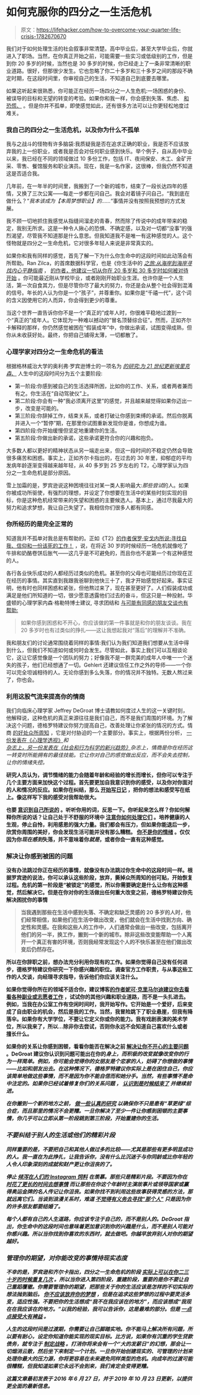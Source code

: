 # 如何克服你的四分之一生活危机

> 原文：<https://lifehacker.com/how-to-overcome-your-quarter-life-crisis-1782670670>

我们对于如何处理生活的社会叙事非常清楚。高中毕业后，甚至大学毕业后，你就进入了职场。当然，在你真正开始之前，可能需要一些实习或低级别的工作，但是到你 20 多岁的时候，当然也是 30 多岁的时候，你已经走上了一条非常清晰的职业道路。很好，但那很少发生。它也忽略了你二十多岁和三十多岁之间的那段不确定时期，在这段时间里，你审视自己的生活，不知道自己到底要去哪里。



如果这听起来很熟悉，你可能正在经历一场四分之一人生危机:一场困惑的身份、被误导的目标和无望的转变的考验。如果你和我一样，你会感到失落、焦虑、 [和恐慌、](http://lifehacker.com/how-to-regain-your-composure-when-youre-having-a-panic-1737315657) 。但是你并不孤单，即使感觉如此，还有很多方法可以让你更轻松地度过难关。

### **我自己的四分之一生活危机，以及你为什么不孤单**

我与之战斗的怪物有许多脑袋:我质疑我是否在追求正确的职业，我是否不应该放弃我的上一份职业，或者我是否会对任何职业感到快乐。举个例子，自从高中毕业以来，我已经在不同的领域做过 10 多份工作，包括 IT、夜间保安、木工、金矿开采、零售、餐馆服务和职业演员。现在，我是一名作家，这很棒，但我仍然不知道这是否适合我。

几年前，在一年半的时间里，我搬到了一个新的城市，结束了一段长达四年的感情，又换了三次公寓——每走一步都在问自己。我会对着镜子问自己，“我到底在做什么？“*我本该成为【本周梦想职业】的……*“事情并没有按照我预想的方式发展。

我不顾一切地抓住我感觉从指缝间溜走的青春，然而除了传说中的成年带来的稳定，我别无所求。这是一种令人揪心的恐惧、不确定感，以及对一切都“没事”的强烈渴望，尽管我不知道那是什么意思。但我知道我不是唯一有这种感觉的人。这个怪物就是四分之一生命危机，它对很多年轻人来说是非常真实的。

如果你和我有同样的感觉，首先了解一下为什么你生命中的这段时间如此动荡会有所帮助。Ran Zilca，的首席数据科学官，也是《你生活中的 [*之旅:从海岸到海岸寻找内心平静指南*](https://www.amazon.com/gp/product/B01GI8ML1I/?asc_campaign=InlineText&asc_refurl=https://lifehacker.com/how-to-overcome-your-quarter-life-crisis-1782670670&asc_source=&tag=kinjalifehackerlink-20) ， [的作者，他建议一切从你在 20 多岁和 30 多岁时如何被对待开始](https://hbr.org/2016/03/why-your-late-twenties-is-the-worst-time-of-your-life?referral=00060) 。你可能最近刚从学校毕业，或者刚刚开始职业生涯。也许你是一个人生活，第一次自食其力，但是尽管你尽了最大的努力，你还是会从整个社会得到混淆的信号。年长的人认为你是一个“孩子”，并尊重你。如果你是“千禧一代”，这个词的含义因使用它的人而异，你会得到更少的尊重。

当这个世界一直告诉你你不是一个“真正的”成年人时，你很难平稳地过渡到一个“真正的”成年人。它体现为一种难以撼动的“冒名顶替综合征”。然而，正如齐尔卡解释的那样，你仍然感觉被困在“假装成年”中，你做出承诺，试图变得成熟，但你从未收获好处。最终，你把自己铺得太薄，一切都散了。

### 心理学家对四分之一生命危机的看法

根据格林威治大学的奥利弗·罗宾逊博士的一项名为 [*的研究:为 21 世纪更新埃里克森*、](http://www.academia.edu/21107510/Emerging_adulthood_early_adulthood_and_quarter-life_crisis_Updating_Erikson_for_the_21st_Century) 人生中的这段时间分为五个主要阶段:

*   第一阶段:你感到被自己的生活选择所困，比如你的工作、关系，或者两者兼而有之。你生活在“自动驾驶仪”上。
*   第二阶段:你会有一种“我必须离开这里”的感觉，并且越来越觉得如果你迈出一步，改变是可能的。
*   第三阶段:你辞掉工作，结束关系，或者打破让你感到束缚的承诺。然后你脱离并进入一个“暂停”期，在那里你试图重新发现你是谁，你想成为谁。
*   第四阶段:你开始缓慢但坚定地重建你的生活。
*   第五阶段:你做出新的承诺，这些承诺更符合你的兴趣和抱负。

大多数人都以更好的精神状态从另一端走出来，但这一段时间的不稳定仍然会导致很多痛苦和困惑。事实上，正如齐尔卡指出的，在过去的 30 年里，抑郁症的平均发病年龄逐渐变得越来越年轻，从 40 多岁到 25 岁左右的 T2，心理学家认为四分之一生命危机是部分原因。

雪上加霜的是，罗宾逊说这种困境往往对某一类人影响最大:*那些尝试*的人。如果你被成功所驱使，有强烈的理想，并设定了你想要在生活中的某些时刻实现的目标，你是这种危机经常带来的失望和困惑的主要候选人。基本上，通过尽我最大的努力和追求梦想，我让自己失望了。我相信你们很多人都有同感。

### **你所经历的是完全正常的**

知道我并不孤单对我总是有帮助的。正如《T2》[的作者保罗·安戈内所说:寻找自我、信仰和一份该死的工作！](https://www.amazon.com/All-Groan-Up-Searching-Freaking/dp/0310341353/?asc_campaign=InlineText&asc_refurl=https://lifehacker.com/how-to-overcome-your-quarter-life-crisis-1782670670&asc_source=&tag=kinjalifehackerlink-20) ，说，在将近 30 岁的时候经历一场危机就像吃了牛排和奶酪卷饼后胀气——这几乎是不可避免的，而且你也不是第一个有这种感觉的人。

各行各业快乐成功的人都经历过类似的危机。甚至你的父母也可能经历过你现在正在经历的事情。其实直到我跟我爸聊到他快三十了，我才开始感觉好起来。事实证明，他有时也同样困惑和紧张，但他熬过来了，现在甚至更好了。人们假装成功或满足是他们所知道的一切，很少愿意透露他们过去的奋斗，但这只是一种投射。华盛顿的心理学家内森·格勒特博士建议, 寻求团结和 [与可能有同感的朋友交谈也有帮助:](https://lifehacker.com/how-to-find-someone-to-talk-to-when-you-cant-afford-th-1185844420)

> 如果你感到困惑和不开心，你应该做的第一件事就是和你的朋友谈谈。我在 20 多岁时也有过类似的挣扎——这让我想起我对“落后”的理解并不准确。

我和朋友们的讨论通常围绕着同样的事情:我们认为我们知道我们想要从生活中得到什么，但我们不知道如何或何时会发生。尽管如此，事实上我们可以互相谈论它，这让它感觉像是一个团队的努力；好像我不是一群完美的成年人中唯一一个迷失的孩子，他们已经想通了一切。Gehlert 还建议信任工作之外的导师——一个你可以完全坦诚相待的人。无论你感到多么失落，你的情况并不独特。无数人熬过来了，你也会。

### **利用这股气流来提高你的情商**

我们向临床心理学家 Jeffrey DeGroat 博士请教如何度过人生的这一关键时刻，他解释说，这种危机的真正来源往往是我们自己，而不是我们周围的环境。为了解决这个问题，德格罗特建议你努力提高自己，改善处理让你紧张的情况的方式。情商 [的好处众所周知](https://lifehacker.com/emotional-intelligence-the-social-skills-you-werent-ta-1697704987) ，它是对付胁迫的一个主要部分。事实上，根据两份分析， [一份发表在《心理学透视》](http://www.tandfonline.com/doi/full/10.1080/00332925.2015.1092758)*和 [杂志上，另一份发表在《社会和行为科学的新兴趋势》](http://onlinelibrary.wiley.com/doi/10.1002/9781118900772.etrds0021/abstract)*杂志上，情商是你在经历这一转变时所能拥有的最佳技能。它让你对自己的感觉做出反应，而不会失去控制，让你的情绪失控。** 

**研究人员认为，调节情绪的能力会随着年龄和经验的增长而增长，但你可以专注于几个主要方面来加快这个过程。首先要更加自我意识到你的感受，以及你对你面对的人和情况的反应。如果你在纠结，那么 [开始写日记](http://lifehacker.com/why-you-should-keep-a-journal-and-how-to-start-yours-1547057185) ，把你的想法和感受写在纸上。像这样写下我的感受对我帮助很大。**

**也要 [意识到自己所说的](http://lifehacker.com/develop-emotional-intelligence-by-learning-how-you-soun-1676884505) 。听听你用的词，反思一下。你听起来怎么样？你如何解释你所说的话？让自己处于不舒服的环境中 [注意你如何处理它们](http://lifehacker.com/how-and-why-to-develop-your-mental-toughness-1619305771) 。培养健康的人生观，停止自怜，利用感恩的强大力量。我们都会有压力，但如果你能退后一步，欣赏你周围的美好，你会发现生活可能并没有那么糟糕。 [你不是你的情绪](http://lifehacker.com/recognize-that-you-arent-your-emotions-for-better-mindf-1753987980) 。仅仅因为你*现在感到*失落，并不意味着你*就是*，或者你会一直有这种感觉。**

### ****解决让你感到被困的问题****

**没有办法跳过你正在经历的事情，就像没有办法跳过你生命中的这段时间一样。根据罗宾逊的说法，你可以承认这些阶段，放弃，撕掉众所周知的创可贴，开始恢复过程。危机的第一阶段是“被锁定”的感觉，所以你需要确定是什么让你有这种感觉，然后解决它。但是在你对你的生活做出任何重大改变之前，德格罗特建议你先解决困扰你的事情**

> **当我遇到那些在生活中感到失落、不确定和缺乏灵感的 20 多岁的人时，他们经常相信，如果他们在生活中做出改变，他们就会在生活中找到方向、确定性和灵感。在我和这些人的工作中，人们通常会做出一些改变，包括离开他们的另一半，换工作，搬到一个新的城市。除非这些改变能帮助一个人离开一个真正有害的环境，否则我经常发现这个人的不快乐甚至在他们做出改变后仍然存在。**

**所以在你辞职之前，想办法充分利用你现有的工作。如果你觉得自己没有任何进步，德格罗特建议你研究一下你感兴趣的职位。调查官方工作职责，与从事这些工作的人交谈，向经理寻求指导，告诉他们你应该关注什么。**

**如果你觉得你所在的领域不适合你，建议博客[的作者妮可·克里马尔迪建议你去看看各种副业](https://www.themuse.com/advice/powering-through-your-quarterlife-crisis)[或志愿者工作](https://lifehacker.com/how-to-find-a-volunteer-gig-youll-actually-enjoy-5938432) ，试试你的其他兴趣和职业道路，而不是一头扎进去。例如，当我在办公室工作有空闲时间时，我开始写作。它开始是一个爱好，后来变成了自由职业的机会，然后是我的工作。当然，我冒险跳下了职业悬崖，但我有降落伞。如果你有大学学位，不要让它定义你或你的能力。我有戏剧表演的美术学位，所以我来了，所以...除非你去尝试，否则你永远不会知道自己喜欢什么或者擅长什么。**

**如果你的关系让你感到困顿，看看你能否在解决之前 [解决让你不开心的主要问题](http://lifehacker.com/how-to-turn-an-argument-into-a-productive-discussion-1171337265) 。DeGroat 建议你认识到问题可能出在你的*身上，而积极的改变就像改变你的行为一样简单。例如，你可能会觉得你的女朋友是个恋家的人，妨碍了你想做的事情——比如和朋友出去。在这种情况下，德格罗特建议你实际上是在困住自己，你应该简单地做这些事情，而不是因为你不能自信而和她分手。当然，有些事情不是命中注定的。如果你已经试着修复你们的关系问题 ， [认识到是时候结束了](http://lifehacker.com/how-to-know-when-to-call-it-quits-in-your-relationship-1660237226) 并继续前进。***

***在你搬到一个新的地方之前， [做一些认真的研究](http://lifehacker.com/how-to-learn-all-about-a-new-city-without-leaving-your-511561572) 以确保你不只是患有“草更绿”综合症，而且那里的情况不会更糟。一旦你解决了至少一件让你感到困顿的主要事情，你几乎可以立即从第一阶段跳到第三阶段，开始重建你的生活。***

### ***不要纠结于别人的生活或他们的精彩片段***

***同样重要的是，不要把自己和其他人做过多的比较——尤其是那些有更多明显成功的人。我一直在为此挣扎，让我告诉你，没有什么比沉迷于与你同龄或比你年轻的人令人印象深刻的成就和财产更让你沮丧的了。*** 

***停止 [倾泻在人们的 Instagram 饲料](http://lifehacker.com/stop-comparing-yourself-to-social-media-and-be-happier-1544008888#_ga=2.102827396.566848136.1511761742-27973805.1434581949) 在羡慕。那些只是精彩片段。不要因为你在 [时花了更长的时间去想事情](https://lifehacker.com/dont-compare-your-beginning-to-someone-elses-middle-5955160) 而让那些在你这个年龄时主演故事片或领导国家或赢得奥运金牌的名人传记让你沮丧。如果你找不到利用这些故事获得灵感的方法，那就远离它们。当谈到浪漫关系时，难道 [不觉得有义务去寻找“那个人”](http://lifehacker.com/the-red-flags-to-look-out-for-when-you-start-dating-som-1758382710) 只是因为你的许多朋友都要结婚了。***

***每个人都有自己的人生道路，你应该专注于自己的，而不是别人的。DeGroat 指出，你生命中的这段时间也意味着更加意识到你的兴趣是什么，而不是别人可能对你感兴趣。所以当你找到你喜欢的东西时，就去做吧。你越早放弃别人对你的期望越好。***

### *****管理你的期望，对你能改变的事情持现实态度*****

***不幸的是，罗宾逊和齐尔卡指出，四分之一生命危机的阶段 [实际上可以在你二三十岁的时候重复几次](https://hbr.org/2016/03/why-your-late-twenties-is-the-worst-time-of-your-life?referral=00060) 。所以当你进入第四阶段，重建阶段，重要的是你不要让自己重蹈覆辙。你需要管理你的期望，把那些关于你的生活应该是怎样的不切实际的想法抛到脑后。 [你不应该放弃你的梦想](http://lifehacker.com/the-reasons-people-don-t-follow-their-passions-and-wha-1637716016) ，但是在追求这些梦想的过程中要灵活多变，适应性强。不要把你的生活想成“我不在我应该在的地方”，而应该想成“我现在在我应该在的地方。”以我的经验，我可以告诉你，这是最难的部分。但是 [一点点接受大有裨益](http://lifehacker.com/what-research-says-happiness-really-is-1730503184) 。*** 

***人生的这段时间是过渡期，你需要让自己脚踏实地。你不能马上解决所有问题，所以要有耐心，设定你知道你能实现的现实目标。比方说，如果你有沉重的学生贷款债务，就专注于 [制定战略](http://lifehacker.com/a-step-by-step-guide-to-getting-out-of-debt-1475515477) 。打消你将来会有一个“大的发薪日”的幻想，那会让一切烟消云散，然后坐下来制定一个计划。一旦你开始创建现实的、可管理的计划来处理你最大的压力源，你将更容易在未来避免同样类型的危机。向成年的过渡可能很糟糕，但我知道如果它永远不会到来，我们肯定会变得更糟。***

***这篇文章最初发表于 2016 年 6 月 27 日，并于 2019 年 10 月 23 日更新，以提供更全面的最新信息。***